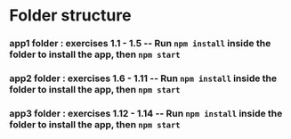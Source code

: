 # Folder structure

### app1 folder : exercises 1.1 - 1.5  -- Run `npm install` inside the folder to install the app, then `npm start`
### app2 folder : exercises 1.6 - 1.11 -- Run `npm install` inside the folder to install the app, then `npm start`
### app3 folder : exercises 1.12 - 1.14 -- Run `npm install` inside the folder to install the app, then `npm start`